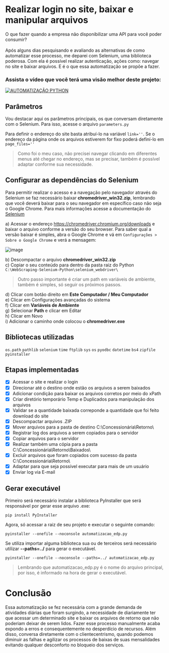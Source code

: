 # Realizar login no site, baixar e manipular arquivos

O que fazer quando a empresa não disponibilizar uma API para você poder consumir? <br><br>
Após alguns dias pesquisando e avaliando as alternativas de como automatizar esse processo, me deparei com Selenium, uma biblioteca poderosa. Com ela é possível realizar autenticação, ações como: navegar no site e baixar arquivos. E é o que essa automatização se propõe a fazer.

### Assista o vídeo que você terá uma visão melhor deste projeto:

[![AUTOMATIZAÇÃO PYTHON](https://github.com/marquescharlon/WebScraping-Selenium-Python/blob/main/img/capa_automatizacao_python.png)](https://www.youtube.com/watch?v=fsYzNT58RUw)

## Parâmetros
Vou destacar aqui os parâmetros principais, os que conversam diretamente com o Selenium. Para isso, acesse o arquivo ```parameters.py```<br>

Para definir o endereço do site basta atribuí-lo na variável ```link=''```.
Se o endereço da página onde os arquivos estiverem for fixo poderá definí-lo em ```page_files=''```

> Como foi o meu caso, não precisei navegar clicando em diferentes menus até chegar no endereço, mas se precisar, também é possível adaptar conforme sua necessidade.

## Configurar as dependências do Selenium

Para permitir realizar o acesso e a navegação pelo navegador através do Selenium se faz necessário baixar **chromedriver_win32.zip**, lembrando que você deverá baixar para o seu navegador em específico caso não seja o Google Chrome. Para mais informações acesse a documentação do [Selenium](https://www.selenium.dev/pt-br/documentation/webdriver/getting_started/install_drivers/)

a) Acessar o endereço https://chromedriver.chromium.org/downloads e baixar o arquivo conforme a versão do seu browser. Para saber qual a versão baixar é simples, abra o Google Chrome e vá em ```Configurações > Sobre o Google Chrome``` e verá a mensagem:

![image](https://user-images.githubusercontent.com/22162514/193193586-c40478bf-1bea-4577-bc68-9e468c0fe11f.png)

b) Descompactar o arquivo **chromedriver_win32.zip** <br>
c) Copiar o seu conteúdo para dentro da pasta raiz do Python ```C:\WebScraping-Selenium-Python\selenium_webdriver\```

> Outro passo importante é criar um path em variáveis de ambiente, também é simples, só seguir os próximos passos.

d) Clicar com botão direito em **Este Computador / Meu Computador** <br>
e) Clicar em Configurações avançadas do sistema <br>
f) Clicar em **Variáveis de Ambiente** <br>
g) Selecionar **Path** e clicar em Editar <br>
h) Clicar em Novo <br>
i) Adicionar o caminho onde colocou o **chromedriver.exe** <br>

## Bibliotecas utilizadas

```os.path```
```pathlib```
```selenium```
```time```
```ftplib```
```sys```
```os```
```pyodbc```
```datetime```
```bs4```
```zipfile```
```pyinstaller```

## Etapas implementadas

- [x] Acessar o site e realizar o login
- [x] Direcionar até o destino onde estão os arquivos a serem baixados
- [x] Adicionar condição para baixar os arquivos corretos por meio do xPath
- [x] Criar diretório temporário Temp e Duplicados para manipulação dos arquivos
- [x] Validar se a quantidade baixada correponde a quantidade que foi feito download do site
- [x] Descompactar arquivos .ZIP
- [x] Mover arquivos para a pasta de destino C:\Concessionária\Retorno\
- [x] Registrar log dos arquivos a serem copiados para o servidor
- [x] Copiar arquivos para o servidor
- [x] Realizar também uma cópia para a pasta C:\Concessionária\Retorno\Baixados\
- [x] Excluir arquivos que foram copiados com sucesso da pasta C:\Concessionária\Retorno\
- [x] Adaptar para que seja possível executar para mais de um usuário
- [x] Enviar log via E-mail

## Gerar executável

Primeiro será necessário instalar a biblioteca PyInstaller que será responsável por gerar esse arquivo .exe: <br>
```
pip install PyInstaller
```
Agora, só acessar a raiz de seu projeto e executar o seguinte comando:
```
pyinstaller --onefile --noconsole automatizacao_edp.py
```

Se utiliza importar alguma biblioteca sua ou de terceiros será necessário utilizar **--paths=../** para gerar o executável.

```
pyinstaller --onefile --noconsole --paths=../ automatizacao_edp.py
```

> Lembrando que automatizacao_edp.py é o nome do arquivo principal, por isso, é informado na hora de gerar o executável.

# Conclusão

Essa automatização se fez necessária com a grande demanda de atividades diárias que foram surgindo, a necessidade de diariamente ter que acessar um determinado site e baixar os arquivos de retorno que não poderiam deixar de serem lidos. Fazer esse processo manualmente acaba expondo a erros e consequentemente no desperdício de recursos. Além disso, conversa diretamente com o clientecentrismo, quando podemos diminuir as falhas e agilizar os processos de baixas de suas mensalidades evitando qualquer desconforto no bloqueio dos serviços.

